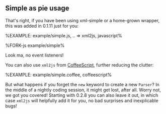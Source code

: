 
Simple as pie usage
-------------------

That's right, if you have been using xml-simple or a home-grown
wrapper, this was added in 0.1.11 just for you:

%EXAMPLE: example/simple.js, .. => xml2js, javascript%

%FORK-js example/simple%

Look ma, no event listeners!

You can also use `xml2js` from
[CoffeeScript](https://github.com/jashkenas/coffeescript), further reducing
the clutter:

%EXAMPLE: example/simple.coffee, coffeescript%

But what happens if you forget the `new` keyword to create a new `Parser`? In
the middle of a nightly coding session, it might get lost, after all. Worry
not, we got you covered! Starting with 0.2.8 you can also leave it out, in
which case `xml2js` will helpfully add it for you, no bad surprises and
inexplicable bugs!
